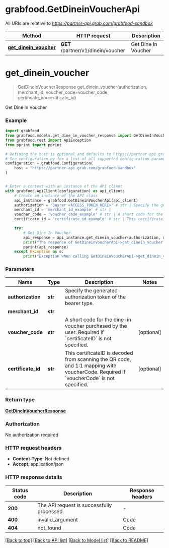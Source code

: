 # grabfood.GetDineinVoucherApi

All URIs are relative to *https://partner-api.grab.com/grabfood-sandbox*

Method | HTTP request | Description
------------- | ------------- | -------------
[**get_dinein_voucher**](GetDineinVoucherApi.md#get_dinein_voucher) | **GET** /partner/v1/dinein/voucher | Get Dine In Voucher


# **get_dinein_voucher**
> GetDineInVoucherResponse get_dinein_voucher(authorization, merchant_id, voucher_code=voucher_code, certificate_id=certificate_id)

Get Dine In Voucher

### Example


```python
import grabfood
from grabfood.models.get_dine_in_voucher_response import GetDineInVoucherResponse
from grabfood.rest import ApiException
from pprint import pprint

# Defining the host is optional and defaults to https://partner-api.grab.com/grabfood-sandbox
# See configuration.py for a list of all supported configuration parameters.
configuration = grabfood.Configuration(
    host = "https://partner-api.grab.com/grabfood-sandbox"
)


# Enter a context with an instance of the API client
with grabfood.ApiClient(configuration) as api_client:
    # Create an instance of the API class
    api_instance = grabfood.GetDineinVoucherApi(api_client)
    authorization = 'Bearer <ACCESS_TOKEN_HERE>' # str | Specify the generated authorization token of the bearer type.
    merchant_id = 'merchant_id_example' # str | 
    voucher_code = 'voucher_code_example' # str | A short code for the dine-in voucher purchased by the user. Required if `certificateID` is not specified. (optional)
    certificate_id = 'certificate_id_example' # str | This certificateID is decoded from scanning the QR code, and 1:1 mapping with voucherCode. Required if `voucherCode` is not specified. (optional)

    try:
        # Get Dine In Voucher
        api_response = api_instance.get_dinein_voucher(authorization, merchant_id, voucher_code=voucher_code, certificate_id=certificate_id)
        print("The response of GetDineinVoucherApi->get_dinein_voucher:\n")
        pprint(api_response)
    except Exception as e:
        print("Exception when calling GetDineinVoucherApi->get_dinein_voucher: %s\n" % e)
```



### Parameters


Name | Type | Description  | Notes
------------- | ------------- | ------------- | -------------
 **authorization** | **str**| Specify the generated authorization token of the bearer type. | 
 **merchant_id** | **str**|  | 
 **voucher_code** | **str**| A short code for the dine-in voucher purchased by the user. Required if &#x60;certificateID&#x60; is not specified. | [optional] 
 **certificate_id** | **str**| This certificateID is decoded from scanning the QR code, and 1:1 mapping with voucherCode. Required if &#x60;voucherCode&#x60; is not specified. | [optional] 

### Return type

[**GetDineInVoucherResponse**](GetDineInVoucherResponse.md)

### Authorization

No authorization required

### HTTP request headers

 - **Content-Type**: Not defined
 - **Accept**: application/json

### HTTP response details

| Status code | Description | Response headers |
|-------------|-------------|------------------|
**200** | The API request is successfully processed. |  -  |
**400** | invalid_argument | Code | Reason           | Message                                    | Description                                                                                    |  | ---- | ---------------- | ------------------------------------------ | ---------------------------------------------------------------------------------------------- |  | 400  | invalid_argument | invalid certificateID                      | The certificateID is not valid.                                                                | | 400  | invalid_argument | voucherCode or certificateID not specified | The voucherCode and certificateID are both empty in params, one of the both must be provided.  |  |  -  |
**404** | not_found | Code | Reason      | Message                      | Description                                                                                     |  | -----| ----------- | ---------------------------- | ----------------------------------------------------------------------------------------------- |  | 404  | not_found   | voucher not found            | The voucher is not found for the specified voucherCode or certificateID.                        | | 404  | not_found   | failed to get store info     | The store is not found for the specified merchantID.                                             |  |  -  |

[[Back to top]](#) [[Back to API list]](../README.md#documentation-for-api-endpoints) [[Back to Model list]](../README.md#documentation-for-models) [[Back to README]](../README.md)

